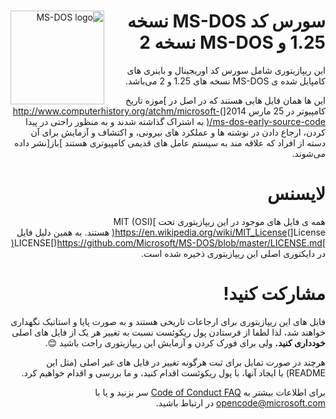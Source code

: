 <div style="direction:rtl">
<img width="150" height="150" align="left" style="float: left; margin: 0 10px 0 0;" alt="MS-DOS logo" src="https://github.com/Microsoft/MS-DOS/blob/master/msdos-logo.png">

# سورس کد MS-DOS نسخه 1.25 و MS-DOS نسخه 2
این ریپازیتوری شامل سورس کد اوریجینال و باینری های کامپایل شده ی MS-DOS نسخه های 1.25 و 2 می‌باشد.

این ها همان فایل هایی هستند که در اصل در ]موزه تاریخ کامپیوتر در 25 مارس 2014[)http://www.computerhistory.org/atchm/microsoft-ms-dos-early-source-code/( به اشتراک گذاشته شدند و به منظور راحتی در پیدا کردن، ارجاع دادن در نوشته ها و عملکرد های بیرونی، و اکتشاف و آزمایش برای آن دسته از افراد که علاقه مند به سیستم عامل های قدیمی کامپیوتری هستند ]باز[نشر داده می‌شوند.

# لایسنس
همه ی فایل های موجود در این ریپازیتوری تحت ]MIT (OSI) License[)https://en.wikipedia.org/wiki/MIT_License( هستند. به همین دلیل فایل ]LICENSE[)https://github.com/Microsoft/MS-DOS/blob/master/LICENSE.md(  در دایکتوری اصلی این ریپازیتوری ذخیره شده است.

# مشارکت کنید!
فایل های این ریپازیتوری برای ارجاعات تاریخی هستند و به صورت پایا و استاتیک نگهداری خواهند شد، لذا لطفا از فرستادن پول ریکوئست نسبت به تغییر هر یک از فایل های اصلی **خودداری کنید.** ولی برای فورک کردن و آزمایش این ریپازیتوری راحت باشید 😊.

هرچند در صورت تمایل برای ثبت هرگونه تغییر در فایل های غیر اصلی (مثل این README) یا ایجاد آنها، با پول ریکوئست اقدام کنید، و ما بررسی و اقدام خواهیم کرد.

برای اطلاعات بیشتر به [Code of Conduct FAQ](https://opensource.microsoft.com/codeofconduct/faq/) سر بزنید و یا با [opencode@microsoft.com](mailto:opencode@microsoft.com) در ارتباط باشید.
